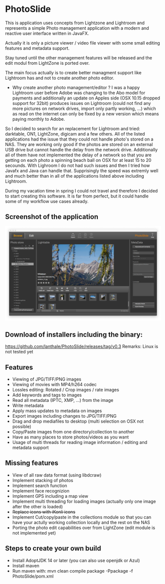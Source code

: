 # PhotoSlide
This is application uses concepts from Lightzone and Lightroom and represents a simple Photo management application with a modern and reactive user interface written in JavaFX.

Actually it is only a picture viewer / video file viewer with some small editing features and metadata support.

Stay tuned until the other management features will be released and the edit modul from LightZone is ported over.

The main focus actually is to create better managment support like Lightroom has and not to create another photo editor.

- Why create another photo management/editor ?
I was a happy Lightroom user before Adobe was changing to the Abo model for payments and additionally an update on Apples side (OSX 10.15 dropped support for 32bit) produces issues on Lightroom (could not find any more pictures on network drives, import only partly working, ...) which as read on the internet can only be fixed by a new version which means paying monthly to Adobe.

So I decided to search for an replacement for Lightroom and tried: darktable, ON1, LightZone, digicam and a few others.
All of the listed applications had the issue that they could not handle photo's stored on a NAS. They are working only good if the photos are stored on an external USB drive but cannot handle the delay from the network drive. Additionally all of them have not implemented the delay of a network so that you are getting on each photo a spinning beach ball on OSX for at least 15 to 20 secounds. With Lighroom I do not had such issues and then I tried how Javafx and Java can handle that. Supprisingly the speed was extremly well and much better than in all of the applications listed above including Lightroom.

During my vacation time in spring I could not travel and therefore I decided to start creating this software. It is far from perfect, but it could handle some of my workflow use cases already.

## Screenshot of the application
![PhotoSlide Screenshot](/PhotoSlide-Shot1.png)

## Download of installers including the binary:
https://github.com/lanthale/PhotoSlide/releases/tag/v0.3
Remarks: Linux is not tested yet

## Features
- Viewing of JPG/TIFF/PNG images
- Viewing of movies with MP4/h264 codec
- Lossles editing: Rotated / Crop images / rate images
- Add keywords and tags to images
- Read all metadata (IPTC, XMP, ...) from the image
- Write metadata
- Apply mass updates to metadata on images
- Export images including changes to JPG/TIFF/PNG
- Drag and drop mediafiles to desktop (multi selection on OSX not possible)
- Copy/Paste images from one directory/collection to another
- Have as many places to store photos/videos as you want
- Usage of multi threads for reading image information / editing and metadata support

## Missing features
- View of all raw data format (using libdcraw)
- Implement stacking of photos
- Implement search function
- Implement face recognizion
- Implement GPS including a map view
- Implement multi threading for loading images (actually only one image after the other is loaded)
- ~~Replace icons with iKonli icons~~
- Implement Cut/copy/paste in the collections module so that you can have your actully working collection locally and the rest on the NAS
- Porting the photo edit capabilities over from LightZone (edit module is not implemented yet)


## Steps to create your own build
- Install AdoptJDK 14 or later (you can also use openjdk or Azul)
- Install maven
- Run maven with: mvn clean compile package -Ppackage -f PhotoSlide/pom.xml
